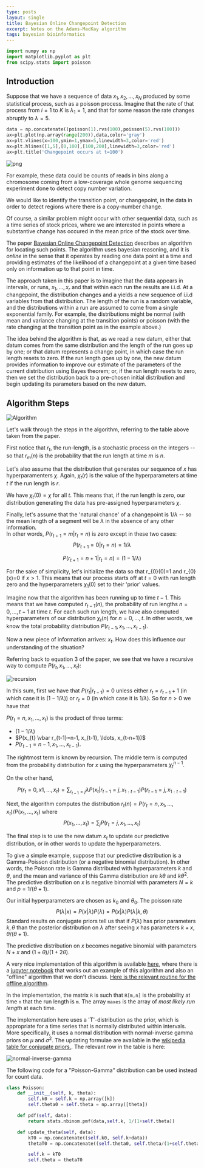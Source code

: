 ```yaml
---
type: posts
layout: single
title: Bayesian Online Changepoint Detection
excerpt: Notes on the Adams-MacKay algorithm
tags: bayesian bioinformatics
---
```


```python
import numpy as np
import matplotlib.pyplot as plt
from scipy.stats import poisson
```

## Introduction

Suppose that we have a sequence of data $x_1, x_2, \ldots, x_N$ produced by some statistical process, such as a poisson process.  Imagine that the rate of that process from $i=1$ to $K$ is $\lambda_1=1$,
and that for some reason the rate changes abruptly to $\lambda=5$.


```python
data = np.concatenate((poisson(1).rvs(100),poisson(5).rvs(100)))
ax=plt.plot(np.array(range(200)),data,color='gray')
ax=plt.vlines(x=100,ymin=1,ymax=5,linewidth=3,color='red')
ax=plt.hlines([1,5],[0,100],[100,200],linewidth=3,color='red')
ax=plt.title('Changepoint occurs at t=100')
```


![png](/assets/images/poisson.png)


For example, these data could be counts of reads in bins along a chromosome coming from a low-coverage whole genome sequencing experiment done to detect copy number variation.

We would like to identify the transition point, or changepoint,  in the data in order to detect regions where there is a copy-number change.

Of course, a similar problem might occur with other sequential data, such as a time series of stock prices, where we are interested in points where a substantive change has occured in the mean price of the stock over time.

The paper [Bayesian Online Changepoint Detection](https://arxiv.org/pdf/0710.3742.pdf) describes an algorithm for locating such points.  The algorithm uses bayesian reasoning, and it is *online* in the sense that it operates by reading one data point at a time and providing estimates of the likelihood of a changepoint at a given time based only on information up to that point in time.

The approach taken in this paper is to imagine that the data appears in intervals, or runs,
$x_1,\ldots, x_r$ and that within each run the results are i.i.d.  At a changepoint, the distribution changes and a yields a new sequence of i.i.d variables from that distribution.  The length of the run is a random variable, and the distributions within a run are assumed to come from a single exponential family.  For example, the distributions might be normal (with mean and variance changing at the transition points) or poisson (with the rate changing at the transition point as in the example above.)



The idea behind the algorithm is that, as we read a new datum, either that datum comes from the same distribution and the length of the run goes up by one; or that datum represents a change point, in which case the run length resets to zero.  If the run length goes up by one, the new datum provides information to improve our estimate of the parameters of the current distribution using Bayes theorem; or, if the run length resets to zero, then we set the distribution back to a pre-chosen initial distribution and begin updating its parameters based on the new datum.

## Algorithm Steps
![Algorithm](/assets/images/obcd.png)

Let's walk through the steps in the algorithm, referring to the table above taken from the paper.  

First notice that $r_t$, the run-length, is a stochastic process on the integers -- so that $r_m(n)$ is the probability that the run length at time $m$ is $n$.

Let's also assume that the distribution that generates our sequence of $x$ has hyperparamenters $\chi$.  Again, $\chi_t(r)$ is the value of the hyperparameters at time $t$ if the run length is $r$.

We have $\chi_{t}(0)=\chi$ for all $t$.  This means that, if the run length is zero, our distribution generating the data has pre-assigned hyperparameters $\chi$.  

Finally, let's assume that the 'natural chance' of a changepoint is $1/\lambda$ -- so the mean length of a segment will be $\lambda$ in the absence of any other information.  
In other words, $P(r_{t+1}=m|r_{t}=n)$ is zero except in these two cases:
$$P(r_{t+1}=0|r_{t}=n)=1/\lambda$$

$$P(r_{t+1}=n+1|r_{t}=n) = (1-1/\lambda)$$


For the sake of simplicity, let's initialize the data so that r_{0}(0)=1 and r_{0}(x)=0 if $x>1$.  This means that our process starts off at $t=0$ with run length zero and the hyperparameters $\chi_{1}(0)$ set to their 'prior' values.

Imagine now that the algorithm has been running up to time $t-1$.
This means that we have computed $r_{t-1}(n)$, the probability of run
lengths $n=0,\ldots, t-1$ at time $t$.  For each such run length, we
have also computed hyperparameters of our distribution $\chi_{t}(n)$
for $n=0,\ldots, t$. In other words, we know the total probability
distribution $P(r_{t-1},x_1,\ldots, x_{t-1})$.

Now a new piece of information arrives: $x_t$.  How does this influence our understanding of the situation?

Referring back to equation 3 of the paper, we see that we have a recursive way to compute $P(r_t, x_1,\ldots, x_t)$:

![recursion](/assets/images/obcd-2.png)

In this sum, first we have that $P(r_t|r_{t-1})=0$ unless either $r_t=r_{t-1}+1$ (in which case it is $(1-1/\lambda)$)
or $r_t=0$ (in which case it is $1/\lambda$). So for $n>0$ we have that

$P(r_t=n, x_1, \ldots, x_t)$
is the product of three terms:

- $(1-1/\lambda)$
- $P(x_{t} \vbar r_{t-1}=n-1, x_{t-1}, \ldots, x_{t-n+1})$
- $P(r_{t-1}=n-1,x_1,\ldots,x_{t-1}).$


The rightmost term is known by recursion.  The middle term is computed from the probability distribution for $x$ using the hyperparameters $\chi_{t}^{n-1}$.

On the other hand,

$$
P(r_t=0, x1, \ldots, x_t) = \sum_{r_{t-1}=j} \lambda P(x_t|r_{t-1}=j,x_{1:t-1})P(r_{t-1}=j,x_{1:t-1})
$$

Next, the algorithm computes the distribution $r_{t}(n)=P(r_{t}=n,x_1,\ldots, x_t)/P(x_1,\ldots,x_t)$
where
$$
P(x_1,\ldots, x_t)=\sum_{j}P(r_{t}=j,x_1,\ldots, x_t)
$$


The final step is to use the new datum $x_t$ to update our predictive distribution, or in other words to update the hyperparameters.

To give a simple example, suppose that our predictive distribution is a Gamma-Poisson distribution (or a negative binomial distribution).  In other words, the Poisson rate is Gamma distributed with hyperparameters $k$ and $\theta$, and the mean and variance of this Gamma distribution are $k\theta$ and $k\theta^2$.  The predictive distribution on $x$ is negative binomial with parameters
$N=k$ and $p=1/(\theta+1)$.


Our initial hyperparameters are chosen as $k_0$ and $\theta_0$.  The poisson rate 
$$P(\lambda|x)=P(x|\lambda)P(\lambda)=P(x|\lambda)P(\lambda | k, \theta)$$
Standard results on conjugate priors tell us that if $P(\lambda)$ has prior parameters $k, \theta$
than the posterior distribution on $\lambda$ after  seeing $x$ has parameters $k+x, \theta/(\theta+1)$.

The predictive distribution on $x$ becomes negative binomial with parameters $N+x$ and $(1+\theta)/(1+2\theta)$.  

A very nice implementation of this algorithm is available [here](https://github.com/hildensia/bayesian_changepoint_detection), where there is a [jupyter notebook](https://github.com/hildensia/bayesian_changepoint_detection/blob/master/Example%20Code.ipynb) that works out an example of this algorithm and also an "offline" algorithm that we don't discuss.  [Here is the relevant routine for the offline algorithm](https://github.com/hildensia/bayesian_changepoint_detection/blob/master/bayesian_changepoint_detection/online_changepoint_detection.py).

In the implementation, the matrix ```R``` is such that ```R[m,n]``` is the probability at time ```n```
that the run length is ```m```. The array ```maxes``` is the array of *most likely run length* at each time.


The implementation here uses a 'T'-distribution as the prior, which is appropriate for a time series that is normally distributed within intervals. More specifically, it uses a normal distribution with normal-inverse gamma priors on $\mu$ and $\sigma^2$.  The updating formulae
are available in the [wikipedia table for conjugate priors.](https://en.wikipedia.org/wiki/Conjugate_prior).  The relevant
row in the table is here:

![normal-inverse-gamma](/assets/images/wikipedia_normal_inverse.png)


The following code for a "Poisson-Gamma" distribution can be used instead for count data.

```python
class Poisson:
    def __init__(self, k, theta):
        self.k0 = self.k = np.array([k])
        self.theta0 = self.theta = np.array([theta])

    def pdf(self, data):
        return stats.nbinom.pmf(data,self.k, 1/(1+self.theta))

    def update_theta(self, data):
        kT0 = np.concatenate((self.k0, self.k+data))
        thetaT0 = np.concatenate((self.theta0, self.theta/(1+self.theta)))

        self.k = kT0
        self.theta = thetaT0
```

